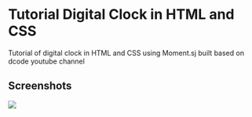 # Tutorial Digital Clock in HTML and CSS

Tutorial of digital clock in HTML and CSS using Moment.sj built based on dcode youtube channel


## Screenshots

<img src="https://raw.githubusercontent.com/DjalmoCruzJr/tutorial-decode-digital-clock-in-html-and-css/master/screenshots/screenshot.gif"/>
